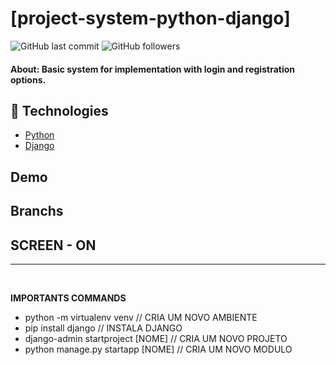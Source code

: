 # [project-system-python-django]

![GitHub last commit](https://img.shields.io/github/last-commit/FernandoCelmer/project-system-python-django) ![GitHub followers](https://img.shields.io/github/followers/FernandoCelmer?label=Fernando%20Celmer&style=social)

#### About: Basic system for implementation with login and registration options. 

## 🚀 Technologies

- [Python](http://python.org) 
- [Django](http://djangoproject.com)

## Demo

## Branchs

## SCREEN - ON 
________________________________
<br>

<p><b>IMPORTANTS COMMANDS</b></p>
<ul>
    <li>python -m virtualenv venv           // CRIA UM NOVO AMBIENTE</li>
    <li>pip install django                  // INSTALA DJANGO</li>
    <li>django-admin startproject [NOME]    // CRIA UM NOVO PROJETO</li>
    <li>python manage.py startapp [NOME]    // CRIA UM NOVO MODULO</li>
</ul>


